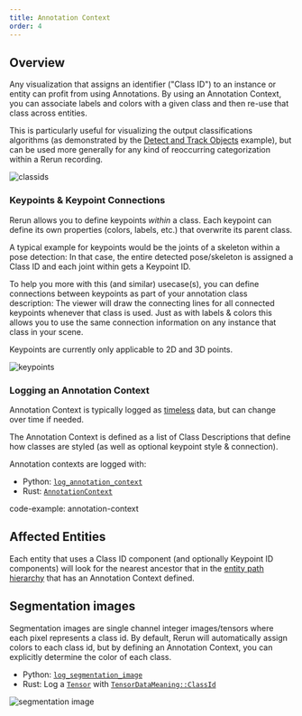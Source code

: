 ```yaml
---
title: Annotation Context
order: 4
---
```


## Overview

Any visualization that assigns an identifier ("Class ID") to an instance or entity can profit from using Annotations.
By using an Annotation Context, you can associate labels and colors with a given class and then re-use
that class across entities.

This is particularly useful for visualizing the output classifications algorithms
(as demonstrated by the [Detect and Track Objects](https://github.com/rerun-io/rerun/tree/latest/examples/python/detect_and_track_objects) example),
but can be used more generally for any kind of reoccurring categorization within a Rerun recording.

![classids](https://static.rerun.io/5508e3fd5b2fdc020eda0bd545ccb97d26a01303_classids.png)


### Keypoints & Keypoint Connections

Rerun allows you to define keypoints *within* a class.
Each keypoint can define its own properties (colors, labels, etc.) that overwrite its parent class.

A typical example for keypoints would be the joints of a skeleton within a pose detection:
In that case, the entire detected pose/skeleton is assigned a Class ID and each joint within gets a Keypoint ID.

To help you more with this (and similar) usecase(s), you can define connections between keypoints
as part of your annotation class description:
The viewer will draw the connecting lines for all connected keypoints whenever that class is used.
Just as with labels & colors this allows you to use the same connection information on any instance that class in your scene.

Keypoints are currently only applicable to 2D and 3D points.

![keypoints](https://static.rerun.io/a8be4dff9cf1d2793d5a5f0d5c4bb058d1430ea8_keypoints.png)


### Logging an Annotation Context

Annotation Context is typically logged as [timeless](./timelines#timeless-data) data, but can change over time if needed.

The Annotation Context is defined as a list of Class Descriptions that define how classes are styled
(as well as optional keypoint style & connection).

Annotation contexts are logged with:

* Python: [`log_annotation_context`](https://ref.rerun.io/docs/python/latest/common/annotations/#rerun.log_annotation_context)
* Rust: [`AnnotationContext`](https://docs.rs/rerun/latest/rerun/external/re_log_types/component_types/context/struct.AnnotationContext.html)

code-example: annotation-context


## Affected Entities

Each entity that uses a Class ID component (and optionally Keypoint ID components) will look for
the nearest ancestor that in the [entity path hierarchy](./entity-path#path-hierarchy-functions) that has an Annotation Context defined.


## Segmentation images

Segmentation images are single channel integer images/tensors where each pixel represents a class id.
By default, Rerun will automatically assign colors to each class id, but by defining an Annotation Context,
you can explicitly determine the color of each class.

* Python: [`log_segmentation_image`](https://ref.rerun.io/docs/python/latest/common/images/#rerun.log_segmentation_image)
* Rust: Log a [`Tensor`](https://docs.rs/rerun/latest/rerun/components/struct.Tensor.html) with [`TensorDataMeaning::ClassId`](https://docs.rs/rerun/latest/rerun/components/enum.TensorDataMeaning.html#variant.ClassId)

![segmentation image](https://static.rerun.io/7c47738b791a7faaad8f0221a78c027300d407fc_segmentation_image.png)
